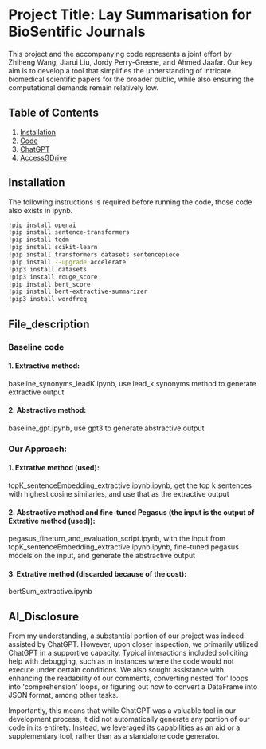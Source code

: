 # Project Title: Lay Summarisation for BioSentific Journals

This project and the accompanying code represents a joint effort by Zhiheng Wang, Jiarui Liu, Jordy Perry-Greene, and Ahmed Jaafar. Our key aim is to develop a tool that simplifies the understanding of intricate biomedical scientific papers for the broader public, while also ensuring the computational demands remain relatively low.

## Table of Contents

1. [Installation](#installation)
2. [Code](#file_description)
3. [ChatGPT](#AI_Disclosure)
4. [AccessGDrive](#GDrive)


## Installation

The following instructions is required before running the code, those code also exists in ipynb.

```bash
!pip install openai
!pip install sentence-transformers
!pip install tqdm
!pip install scikit-learn
!pip install transformers datasets sentencepiece
!pip install --upgrade accelerate
!pip3 install datasets
!pip3 install rouge_score
!pip install bert_score
!pip install bert-extractive-summarizer
!pip3 install wordfreq
```
## File_description
### Baseline code
#### 1. Extractive method: 
baseline_synonyms_leadK.ipynb, use lead_k synonyms method to generate extractive output
#### 2. Abstractive method: 
baseline_gpt.ipynb, use gpt3 to generate abstractive output

### Our Approach:
#### 1. Extrative method (used): 
topK_sentenceEmbedding_extractive.ipynb.ipynb, get the top k sentences with highest cosine similaries, and use that as the extractive output


#### 2. Abstractive method and fine-tuned Pegasus (the input is the output of Extrative method (used)): 
pegasus_fineturn_and_evaluation_script.ipynb, with the input from topK_sentenceEmbedding_extractive.ipynb.ipynb, fine-tuned pegasus models on the input, and generate the abstractive output

#### 3. Extrative method (discarded because of the cost):  
bertSum_extractive.ipynb

## AI_Disclosure
From my understanding, a substantial portion of our project was indeed assisted by ChatGPT. However, upon closer inspection, we primarily utilized ChatGPT in a supportive capacity. Typical interactions included soliciting help with debugging, such as in instances where the code would not execute under certain conditions. We also sought assistance with enhancing the readability of our comments, converting nested 'for' loops into 'comprehension' loops, or figuring out how to convert a DataFrame into JSON format, among other tasks.

Importantly, this means that while ChatGPT was a valuable tool in our development process, it did not automatically generate any portion of our code in its entirety. Instead, we leveraged its capabilities as an aid or a supplementary tool, rather than as a standalone code generator.
